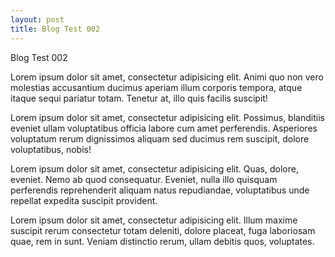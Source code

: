 ```yaml
---
layout: post
title: Blog Test 002
---
```


Blog Test 002

Lorem ipsum dolor sit amet, consectetur adipisicing elit. Animi quo non vero molestias accusantium ducimus aperiam illum corporis tempora, atque itaque sequi pariatur totam. Tenetur at, illo quis facilis suscipit!

Lorem ipsum dolor sit amet, consectetur adipisicing elit. Possimus, blanditiis eveniet ullam voluptatibus officia labore cum amet perferendis. Asperiores voluptatum rerum dignissimos aliquam sed ducimus rem suscipit, dolore voluptatibus, nobis!

Lorem ipsum dolor sit amet, consectetur adipisicing elit. Quas, dolore, eveniet. Nemo ab quod consequatur. Eveniet, nulla illo quisquam perferendis reprehenderit aliquam natus repudiandae, voluptatibus unde repellat expedita suscipit provident.

Lorem ipsum dolor sit amet, consectetur adipisicing elit. Illum maxime suscipit rerum consectetur totam deleniti, dolore placeat, fuga laboriosam quae, rem in sunt. Veniam distinctio rerum, ullam debitis quos, voluptates.